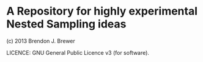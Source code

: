 A Repository for highly experimental Nested Sampling ideas
==========================================================

(c) 2013 Brendon J. Brewer

LICENCE: GNU General Public Licence v3 (for software).
